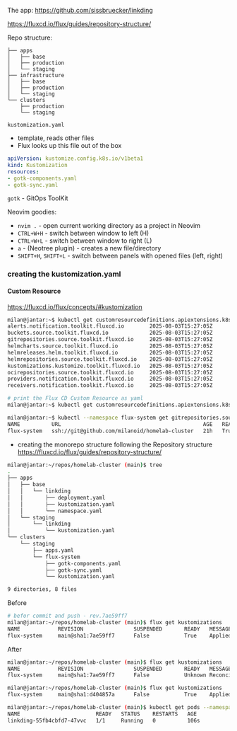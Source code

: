 The app: https://github.com/sissbruecker/linkding

https://fluxcd.io/flux/guides/repository-structure/

Repo structure:

```console
├── apps
│   ├── base
│   ├── production 
│   └── staging
├── infrastructure
│   ├── base
│   ├── production 
│   └── staging
└── clusters
    ├── production
    └── staging
```

`kustomization.yaml` 

- template, reads other files
- Flux looks up this file out of the box

```yaml
apiVersion: kustomize.config.k8s.io/v1beta1
kind: Kustomization
resources:
- gotk-components.yaml
- gotk-sync.yaml
```

`gotk` - GitOps ToolKit

Neovim goodies:

- `nvim .` - open current working directory as a project in Neovim
- `CTRL+W+H` - switch between window to left (H)
- `CTRL+W+L` - switch between window to right (L)
- `a` - (Neotree plugin) - creates a new file/directory
- `SHIFT+H`, `SHIFT+L` - switch between panels with opened files (left, right)

### creating the kustomization.yaml

#### Custom Resource

https://fluxcd.io/flux/concepts/#kustomization

```bash
milan@jantar:~$ kubectl get customresourcedefinitions.apiextensions.k8s.io | grep flux
alerts.notification.toolkit.fluxcd.io        2025-08-03T15:27:05Z
buckets.source.toolkit.fluxcd.io             2025-08-03T15:27:05Z
gitrepositories.source.toolkit.fluxcd.io     2025-08-03T15:27:05Z
helmcharts.source.toolkit.fluxcd.io          2025-08-03T15:27:05Z
helmreleases.helm.toolkit.fluxcd.io          2025-08-03T15:27:05Z
helmrepositories.source.toolkit.fluxcd.io    2025-08-03T15:27:05Z
kustomizations.kustomize.toolkit.fluxcd.io   2025-08-03T15:27:05Z
ocirepositories.source.toolkit.fluxcd.io     2025-08-03T15:27:05Z
providers.notification.toolkit.fluxcd.io     2025-08-03T15:27:05Z
receivers.notification.toolkit.fluxcd.io     2025-08-03T15:27:05Z
```

```bash
# print the Flux CD Custom Resource as yaml
milan@jantar:~$ kubectl get customresourcedefinitions.apiextensions.k8s.io kustomizations.kustomize.toolkit.fluxcd.io --output yaml
```

```bash
milan@jantar:~$ kubectl --namespace flux-system get gitrepositories.source.toolkit.fluxcd.io
NAME          URL                                             AGE   READY   STATUS
flux-system   ssh://git@github.com/milanoid/homelab-cluster   21h   True    stored artifact for revision 'main@sha1:7ae59ff75fe8cbfd3b2c427ac7dbcc95f6fb79c4'
```

- creating the monorepo structure following the Repository structure https://fluxcd.io/flux/guides/repository-structure/

```bash
milan@jantar:~/repos/homelab-cluster (main)$ tree
.
├── apps
│   ├── base
│   │   └── linkding
│   │       ├── deployment.yaml
│   │       ├── kustomization.yaml
│   │       └── namespace.yaml
│   └── staging
│       └── linkding
│           └── kustomization.yaml
└── clusters
    └── staging
        ├── apps.yaml
        └── flux-system
            ├── gotk-components.yaml
            ├── gotk-sync.yaml
            └── kustomization.yaml

9 directories, 8 files
```

Before
```bash
# befor commit and push - rev.7ae59ff7
milan@jantar:~/repos/homelab-cluster (main)$ flux get kustomizations
NAME            REVISION                SUSPENDED       READY   MESSAGE
flux-system     main@sha1:7ae59ff7      False           True    Applied revision: main@sha1:7ae59ff7
```
After

```bash
milan@jantar:~/repos/homelab-cluster (main)$ flux get kustomizations
NAME            REVISION                SUSPENDED       READY   MESSAGE
flux-system     main@sha1:7ae59ff7      False           Unknown Reconciliation in progress
```

```bash
milan@jantar:~/repos/homelab-cluster (main)$ flux get kustomizations                                                         NAME            REVISION                SUSPENDED       READY   MESSAGE                                                      apps            main@sha1:d404857a      False           True    Applied revision: main@sha1:d404857a
flux-system     main@sha1:d404857a      False           True    Applied revision: main@sha1:d404857a                         milan@jantar:~/repos/homelab-cluster (main)$ git log --oneline                                                               d404857 (HEAD -> main, origin/main, origin/HEAD) fix typo
```


```bash
milan@jantar:~/repos/homelab-cluster (main)$ kubectl get pods --namespace linkding
NAME                        READY   STATUS    RESTARTS   AGE
linkding-55fb4cbfd7-47vvc   1/1     Running   0          106s
```